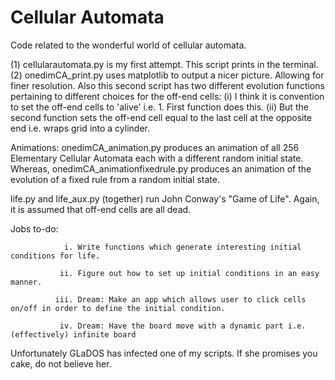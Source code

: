 # Cellular Automata
Code related to the wonderful world of cellular automata.

(1) cellularautomata.py is my first attempt. This script prints in the terminal.
(2) onedimCA_print.py uses matplotlib to output a nicer picture. Allowing for finer resolution.
    Also this second script has two different evolution functions pertaining to different choices for the off-end cells:
       (i) I think it is convention to set the off-end cells to 'alive' i.e. 1. First function does this.
       (ii) But the second function sets the off-end cell equal to the last cell at the opposite end i.e. wraps grid into a                 cylinder.
       
Animations: onedimCA_animation.py produces an animation of all 256 Elementary Cellular Automata each with a different random initial state. Whereas, onedimCA_animationfixedrule.py produces an animation of the evolution of a fixed rule from a random initial state. 

life.py and life_aux.py (together) run John Conway's "Game of Life". Again, it is assumed that off-end cells are all dead. 
            
Jobs to-do:     
                
                i. Write functions which generate interesting initial conditions for life.

               ii. Figure out how to set up initial conditions in an easy manner. 
               
              iii. Dream: Make an app which allows user to click cells on/off in order to define the initial condition. 
              
               iv. Dream: Have the board move with a dynamic part i.e. (effectively) infinite board 

Unfortunately GLaDOS has infected one of my scripts. If she promises you cake, do not believe her. 

